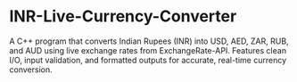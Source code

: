 # INR-Live-Currency-Converter
A C++ program that converts Indian Rupees (INR) into USD, AED, ZAR, RUB, and AUD using live exchange rates from ExchangeRate-API. Features clean I/O, input validation, and formatted outputs for accurate, real-time currency conversion.
